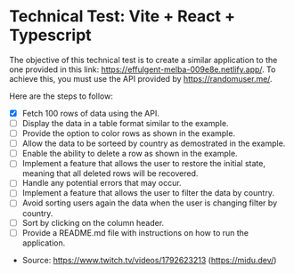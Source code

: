 
# Technical Test: Vite + React + Typescript

The objective of this technical test is to create a similar application to the one provided in this link: https://effulgent-melba-009e8e.netlify.app/. To achieve this, you must use the API provided by https://randomuser.me/.

Here are the steps to follow:

- [x] Fetch 100 rows of data using the API.
- [ ] Display the data in a table format similar to the example.
- [ ] Provide the option to color rows as shown in the example.
- [ ] Allow the data to be sorteed by country as demostrated in the example.
- [ ] Enable the ability to delete a row as shown in the example.
- [ ] Implement a feature that allows the user to restore the initial state, meaning that all deleted rows will be recovered.
- [ ] Handle any potential errors that may occur.
- [ ] Implement a feature that allows the user to filter the data by country.
- [ ] Avoid sorting users again the data when the user is changing filter by country.
- [ ] Sort by clicking on the column header.
- [ ] Provide a README.md file with instructions on how to run the application.

* Source: https://www.twitch.tv/videos/1792623213 (https://midu.dev/)